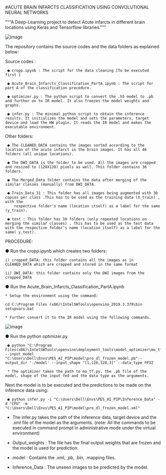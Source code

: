 #ACUTE BRAIN INFARCTS CLASSIFICATION USING CONVOLUTIONAL NEURAL NETWORKS

"""A Deep-Learning project to detect Acute infarcts in different brain locations using Keras and Tensorflow libraries."""

![image](https://user-images.githubusercontent.com/57758182/211582022-abb83cd9-2eb7-4fc1-a55e-dc90498bb1ff.png)


The repository contains the source codes and the data folders as explained below:

Source codes :

     ● cropp.ipynb : The script for the data cleaning [To be executed first ]
  
     ● Acute_Brain_Infarcts_Classification_PartA.ipynb : The script for part A of the classification procedure.
  
     ● optimizer.py : The python script to convert the .h5 model to .pb and further on to IR model. It also freezes the model weights and graphs.
  
     ● infer.py : The minimal python script to obtain the inference results. It initializes the model and sets the parameters, target device and load the HW plugin. It reads the IR model and makes the executable environment.
  
Other folders:

     ● The CLEANED_DATA contains the images sorted according to the location of the acute infarct in the brain images. It has all 46 folders (all unique locations).

     ● The DWI_DATA is the folder to be used. All the images are cropped and resized to (128X128) pixels as well. This folder contains 36 folders.

     ● The Merged_Data folder contains the data after merging of the similar classes (manually) from DWI_DATA.

     ● Train_Data_31 : This folder has all images being augmented with 30 copies per class .This has to be used as the training data (X_train) , with the
        respective folder's name (location itself) as a label for the same (y_train).

     ● test : This folder has 10 folders (only repeated locations on merging the similar classes) . This has to be used as the test data with the respective folder's name (location itself) as a label for the same( y_test).


PROCEDURE:

● Run the cropp.ipynb which creates two folders:

    i) cropped_DATA: this folder contains all the images as in CLEANED_DATA which are cropped and stored in the same format
  
    ii) DWI_DATA: this folder contains only the DWI images from the cropped_DATA
  
● Run the Acute_Brain_Infarcts_Classification_PartA.ipynb

    * Setup the environment using the command:

    cd C:\Program Files (x86)\IntelSWTools\openvino_2019.3.379\bin
    setupvars.bat

    * Further convert it to the IR model using the following commands.
    
![image](https://user-images.githubusercontent.com/57758182/211584701-6b00b9e1-ca08-430f-9476-934013cf2f68.png)


● Run the python optimizer.py

     ● python "C:\Program Files(x86)\IntelSWTools\openvino\deployment_tools\model_optimizer\mo_tf.py" --input_model "C:\Users\Dell\Envs\PES_AI_PIP\model\pro_dl_frozen_model.pb"--output_dir './model' --input_shape "[1,128,128,3]" --data_type FP32

     * The optimizer takes the path to mo_tf.py, the .pb file of the model, shape of the input fed and the data type as the arguments.


Next the model is to be executed and the predictions to be made on the inference data using:

     ● python infer.py -i "C:\Users\Dell\Envs\PES_AI_PIP\Inference_Data" -d "CPU" -m "C:\Users\Dell\Envs\PES_AI_PIP\model\pro_dl_frozen_model.xml"

* The infer.py takes the path of the inference data, target device and the .xml file of the model as the arguments.
(note: All the commands to be executed in command prompt in administrative mode under the virtual environment)


* Output_weights : The file has the final output weights that are frozen and the model is used for prediction.

* model : Contains the .xml, ,pb, .bin, .mapping files.

* Inference_Data : The unseen images to be predicted by the model.

